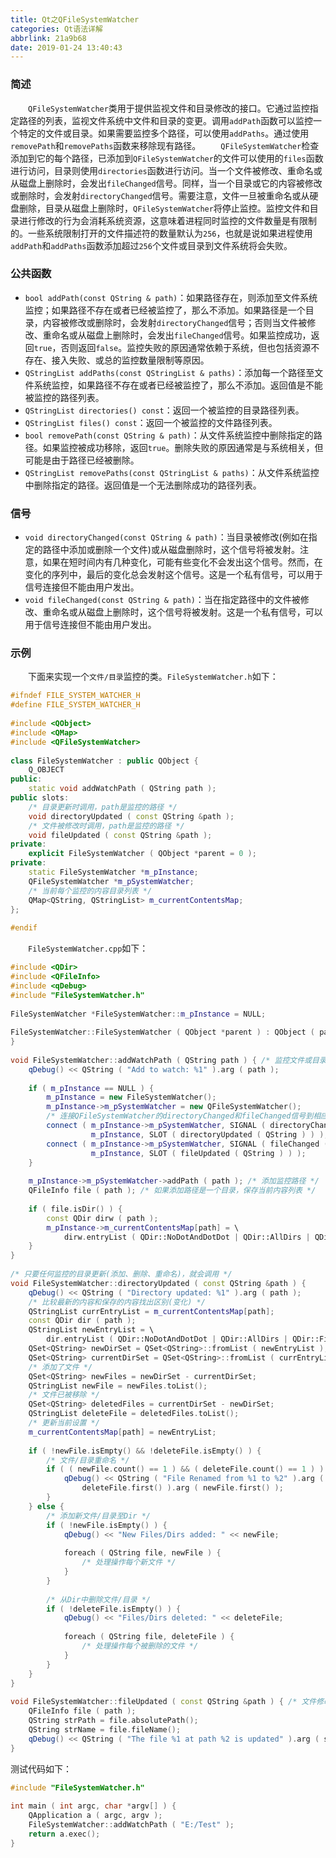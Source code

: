 ```yaml
---
title: Qt之QFileSystemWatcher
categories: Qt语法详解
abbrlink: 21a9b68
date: 2019-01-24 13:40:43
---
```

### 简述

&emsp;&emsp;`QFileSystemWatcher`类用于提供监视文件和目录修改的接口。它通过监控指定路径的列表，监视文件系统中文件和目录的变更。调用`addPath`函数可以监控一个特定的文件或目录。如果需要监控多个路径，可以使用`addPaths`。通过使用`removePath`和`removePaths`函数来移除现有路径。
&emsp;&emsp;`QFileSystemWatcher`检查添加到它的每个路径，已添加到`QFileSystemWatcher`的文件可以使用的`files`函数进行访问，目录则使用`directories`函数进行访问。当一个文件被修改、重命名或从磁盘上删除时，会发出`fileChanged`信号。同样，当一个目录或它的内容被修改或删除时，会发射`directoryChanged`信号。需要注意，文件一旦被重命名或从硬盘删除，目录从磁盘上删除时，`QFileSystemWatcher`将停止监控。监控文件和目录进行修改的行为会消耗系统资源，这意味着进程同时监控的文件数量是有限制的。一些系统限制打开的文件描述符的数量默认为`256`，也就是说如果进程使用`addPath`和`addPaths`函数添加超过`256`个文件或目录到文件系统将会失败。

### 公共函数

- `bool addPath(const QString & path)`：如果路径存在，则添加至文件系统监控；如果路径不存在或者已经被监控了，那么不添加。如果路径是一个目录，内容被修改或删除时，会发射`directoryChanged`信号；否则当文件被修改、重命名或从磁盘上删除时，会发出`fileChanged`信号。如果监控成功，返回`true`，否则返回`false`。监控失败的原因通常依赖于系统，但也包括资源不存在、接入失败、或总的监控数量限制等原因。
- `QStringList addPaths(const QStringList & paths)`：添加每一个路径至文件系统监控，如果路径不存在或者已经被监控了，那么不添加。返回值是不能被监控的路径列表。
- `QStringList directories() const`：返回一个被监控的目录路径列表。
- `QStringList files() const`：返回一个被监控的文件路径列表。
- `bool removePath(const QString & path)`：从文件系统监控中删除指定的路径。如果监控被成功移除，返回`true`。删除失败的原因通常是与系统相关，但可能是由于路径已经被删除。
- `QStringList removePaths(const QStringList & paths)`：从文件系统监控中删除指定的路径。返回值是一个无法删除成功的路径列表。

### 信号

- `void directoryChanged(const QString & path)`：当目录被修改(例如在指定的路径中添加或删除一个文件)或从磁盘删除时，这个信号将被发射。注意，如果在短时间内有几种变化，可能有些变化不会发出这个信号。然而，在变化的序列中，最后的变化总会发射这个信号。这是一个私有信号，可以用于信号连接但不能由用户发出。
- `void fileChanged(const QString & path)`：当在指定路径中的文件被修改、重命名或从磁盘上删除时，这个信号将被发射。这是一个私有信号，可以用于信号连接但不能由用户发出。

### 示例

&emsp;&emsp;下面来实现一个`文件/目录`监控的类。`FileSystemWatcher.h`如下：

``` cpp
#ifndef FILE_SYSTEM_WATCHER_H
#define FILE_SYSTEM_WATCHER_H
​
#include <QObject>
#include <QMap>
#include <QFileSystemWatcher>
​
class FileSystemWatcher : public QObject {
    Q_OBJECT
public:
    static void addWatchPath ( QString path );
public slots:
    /* 目录更新时调用，path是监控的路径 */
    void directoryUpdated ( const QString &path );
    /* 文件被修改时调用，path是监控的路径 */
    void fileUpdated ( const QString &path );
private:
    explicit FileSystemWatcher ( QObject *parent = 0 );
private:
    static FileSystemWatcher *m_pInstance;
    QFileSystemWatcher *m_pSystemWatcher;
    /* 当前每个监控的内容目录列表 */
    QMap<QString, QStringList> m_currentContentsMap;
};
​
#endif
```

&emsp;&emsp;`FileSystemWatcher.cpp`如下：

``` cpp
#include <QDir>
#include <QFileInfo>
#include <qDebug>
#include "FileSystemWatcher.h"
​
FileSystemWatcher *FileSystemWatcher::m_pInstance = NULL;
​
FileSystemWatcher::FileSystemWatcher ( QObject *parent ) : QObject ( parent ) {
}
​
void FileSystemWatcher::addWatchPath ( QString path ) { /* 监控文件或目录 */
    qDebug() << QString ( "Add to watch: %1" ).arg ( path );
​
    if ( m_pInstance == NULL ) {
        m_pInstance = new FileSystemWatcher();
        m_pInstance->m_pSystemWatcher = new QFileSystemWatcher();
        /* 连接QFileSystemWatcher的directoryChanged和fileChanged信号到相应的槽 */
        connect ( m_pInstance->m_pSystemWatcher, SIGNAL ( directoryChanged ( QString ) ), \
                  m_pInstance, SLOT ( directoryUpdated ( QString ) ) );
        connect ( m_pInstance->m_pSystemWatcher, SIGNAL ( fileChanged ( QString ) ), \
                  m_pInstance, SLOT ( fileUpdated ( QString ) ) );
    }
​
    m_pInstance->m_pSystemWatcher->addPath ( path ); /* 添加监控路径 */
    QFileInfo file ( path ); /* 如果添加路径是一个目录，保存当前内容列表 */
​
    if ( file.isDir() ) {
        const QDir dirw ( path );
        m_pInstance->m_currentContentsMap[path] = \
            dirw.entryList ( QDir::NoDotAndDotDot | QDir::AllDirs | QDir::Files, QDir::DirsFirst );
    }
}
​
/* 只要任何监控的目录更新(添加、删除、重命名)，就会调用 */
void FileSystemWatcher::directoryUpdated ( const QString &path ) {
    qDebug() << QString ( "Directory updated: %1" ).arg ( path );
    /* 比较最新的内容和保存的内容找出区别(变化) */
    QStringList currEntryList = m_currentContentsMap[path];
    const QDir dir ( path );
    QStringList newEntryList = \
        dir.entryList ( QDir::NoDotAndDotDot | QDir::AllDirs | QDir::Files, QDir::DirsFirst );
    QSet<QString> newDirSet = QSet<QString>::fromList ( newEntryList );
    QSet<QString> currentDirSet = QSet<QString>::fromList ( currEntryList );
    /* 添加了文件 */
    QSet<QString> newFiles = newDirSet - currentDirSet;
    QStringList newFile = newFiles.toList();
    /* 文件已被移除 */
    QSet<QString> deletedFiles = currentDirSet - newDirSet;
    QStringList deleteFile = deletedFiles.toList();
    /* 更新当前设置 */
    m_currentContentsMap[path] = newEntryList;
​
    if ( !newFile.isEmpty() && !deleteFile.isEmpty() ) {
        /* 文件/目录重命名 */
        if ( ( newFile.count() == 1 ) && ( deleteFile.count() == 1 ) ) {
            qDebug() << QString ( "File Renamed from %1 to %2" ).arg (
                deleteFile.first() ).arg ( newFile.first() );
        }
    } else {
        /* 添加新文件/目录至Dir */
        if ( !newFile.isEmpty() ) {
            qDebug() << "New Files/Dirs added: " << newFile;
​
            foreach ( QString file, newFile ) {
                /* 处理操作每个新文件 */
            }
        }
​
        /* 从Dir中删除文件/目录 */
        if ( !deleteFile.isEmpty() ) {
            qDebug() << "Files/Dirs deleted: " << deleteFile;
​
            foreach ( QString file, deleteFile ) {
                /* 处理操作每个被删除的文件 */
            }
        }
    }
}
​
void FileSystemWatcher::fileUpdated ( const QString &path ) { /* 文件修改时调用 */
    QFileInfo file ( path );
    QString strPath = file.absolutePath();
    QString strName = file.fileName();
    qDebug() << QString ( "The file %1 at path %2 is updated" ).arg ( strName ).arg ( strPath );
}
```

测试代码如下：

``` cpp
#include "FileSystemWatcher.h"
​
int main ( int argc, char *argv[] ) {
    QApplication a ( argc, argv );
    FileSystemWatcher::addWatchPath ( "E:/Test" );
    return a.exec();
}
```
